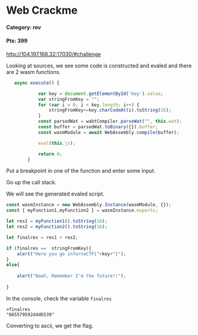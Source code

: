 # Web Crackme

#### Category: rev
#### Pts: 399

http://104.197.168.32:17030/#challenge

Looking at sources, we see some code is constructed and evaled and there are 2 wasm functions.

```js
   async execute() {

			var key = document.getElementById('key').value;
			var stringFromKey = "";
			for (var i = 0; i < key.length; i++) {
  				stringFromKey+=key.charCodeAt(i).toString(16);
			}
            const parsedWat = wabtCompiler.parseWat("", this.wat);
            const buffer = parsedWat.toBinary({}).buffer;
            const wasmModule = await WebAssembly.compile(buffer);

            eval(this.js);

            return 0;
        }
```

Put a breakpoint in one of the function and enter some input.

Go up the call stack.

We will see the generated evaled script.

```js
const wasmInstance = new WebAssembly.Instance(wasmModule, {});
const { myFunction1,myFunction2 } = wasmInstance.exports;

let res1 = myFunction1().toString(16);
let res2 = myFunction2().toString(16);

let finalres = res1 + res2;

if (finalres ==  stringFromKey){
	alert("Here you go infernoCTF{"+key+"}");
}
else{
	
	alert("Naah, Remember I'm the future!!");
	
}
```

In the console, check the variable `finalres`


```
>finalres
"665579592d4d6539"
```

Converting to ascii, we get the flag.

